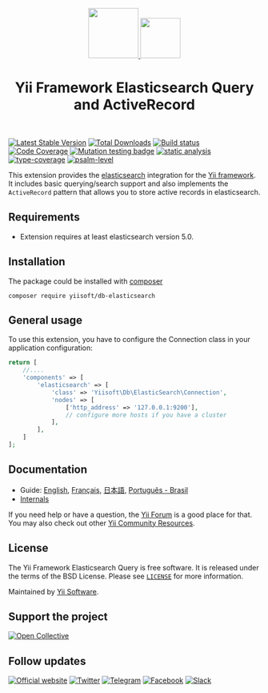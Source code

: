 <p align="center">
    <a href="https://github.com/yiisoft" target="_blank">
        <img src="https://yiisoft.github.io/docs/images/yii_logo.svg" height="100px">
    </a>
    <a href="https://www.elastic.co/products/elasticsearch" target="_blank" rel="external">
        <img src="https://avatars.githubusercontent.com/u/6764390?s=200&v=4" height="80px">
    </a>
    <h1 align="center">Yii Framework Elasticsearch Query and ActiveRecord</h1>
    <br>
</p>

[![Latest Stable Version](https://poser.pugx.org/yiisoft/db-elasticsearch/v/stable.png)](https://packagist.org/packages/yiisoft/db-elasticsearch)
[![Total Downloads](https://poser.pugx.org/yiisoft/db-elasticsearch/downloads.png)](https://packagist.org/packages/yiisoft/db-elasticsearch)
[![Build status](https://github.com/yiisoft/db-elasticsearch/workflows/build/badge.svg)](https://github.com/yiisoft/db-elasticsearch/actions?query=workflow%3Abuild)
[![Code Coverage](https://codecov.io/gh/yiisoft/db-elasticsearch/branch/master/graph/badge.svg)](https://codecov.io/gh/yiisoft/db-elasticsearch)
[![Mutation testing badge](https://img.shields.io/endpoint?style=flat&url=https%3A%2F%2Fbadge-api.stryker-mutator.io%2Fgithub.com%2Fyiisoft%2Fdb-elasticsearch%2Fmaster)](https://dashboard.stryker-mutator.io/reports/github.com/yiisoft/db-elasticsearch/master)
[![static analysis](https://github.com/yiisoft/db-elasticsearch/workflows/static%20analysis/badge.svg)](https://github.com/yiisoft/db-elasticsearch/actions?query=workflow%3A%22static+analysis%22)
[![type-coverage](https://shepherd.dev/github/yiisoft/db-elasticsearch/coverage.svg)](https://shepherd.dev/github/yiisoft/db-elasticsearch)
[![psalm-level](https://shepherd.dev/github/yiisoft/db-elasticsearch/level.svg)](https://shepherd.dev/github/yiisoft/db-elasticsearch)

This extension provides the [elasticsearch](https://www.elastic.co/products/elasticsearch) integration for the [Yii framework](https://www.yiiframework.com).
It includes basic querying/search support and also implements the `ActiveRecord` pattern that allows you to store active
records in elasticsearch.

## Requirements

- Extension requires at least elasticsearch version 5.0.

## Installation

The package could be installed with [composer](https://getcomposer.org/download/)

```shell
composer require yiisoft/db-elasticsearch
```

## General usage

To use this extension, you have to configure the Connection class in your application configuration:

```php
return [
    //....
    'components' => [
        'elasticsearch' => [
            'class' => 'Yiisoft\Db\ElasticSearch\Connection',
            'nodes' => [
                ['http_address' => '127.0.0.1:9200'],
                // configure more hosts if you have a cluster
            ],
        ],
    ]
];
```

## Documentation

- Guide: [English](docs/guide/en/README.md), [Français](docs/guide/fr/README.md), [日本語](docs/guide/ja/README.md), [Português - Brasil](docs/guide/pt-BR/README.md)
- [Internals](docs/internals.md)

If you need help or have a question, the [Yii Forum](https://forum.yiiframework.com/c/yii-3-0/63) is a good place
for that. You may also check out other [Yii Community Resources](https://www.yiiframework.com/community).

## License

The Yii Framework Elasticsearch Query is free software. It is released under the terms of the BSD License.
Please see [`LICENSE`](./LICENSE.md) for more information.

Maintained by [Yii Software](https://www.yiiframework.com/).

## Support the project

[![Open Collective](https://img.shields.io/badge/Open%20Collective-sponsor-7eadf1?logo=open%20collective&logoColor=7eadf1&labelColor=555555)](https://opencollective.com/yiisoft)

## Follow updates

[![Official website](https://img.shields.io/badge/Powered_by-Yii_Framework-green.svg?style=flat)](https://www.yiiframework.com/)
[![Twitter](https://img.shields.io/badge/twitter-follow-1DA1F2?logo=twitter&logoColor=1DA1F2&labelColor=555555?style=flat)](https://twitter.com/yiiframework)
[![Telegram](https://img.shields.io/badge/telegram-join-1DA1F2?style=flat&logo=telegram)](https://t.me/yii3en)
[![Facebook](https://img.shields.io/badge/facebook-join-1DA1F2?style=flat&logo=facebook&logoColor=ffffff)](https://www.facebook.com/groups/yiitalk)
[![Slack](https://img.shields.io/badge/slack-join-1DA1F2?style=flat&logo=slack)](https://yiiframework.com/go/slack)

